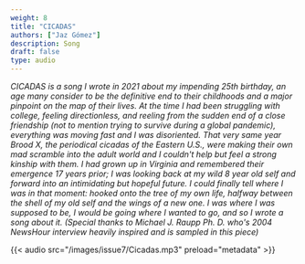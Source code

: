 ```yaml
---
weight: 8
title: "CICADAS"
authors: ["Jaz Gómez"]
description: Song
draft: false
type: audio
---
```


*CICADAS is a song I wrote in 2021 about my impending 25th birthday, an age many consider to be the definitive end to their childhoods and a major pinpoint on the map of their lives. At the time I had been struggling with college, feeling directionless, and reeling from the sudden end of a close friendship (not to mention trying to survive during a global pandemic), everything was moving fast and I was disoriented. That very same year Brood X, the periodical cicadas of the Eastern U.S., were making their own mad scramble into the adult world and I couldn't help but feel a strong kinship with them. I had grown up in Virginia and remembered their emergence 17 years prior; I was looking back at my wild 8 year old self and forward into an intimidating but hopeful future. I could finally tell where I was in that moment: hooked onto the tree of my own life, halfway between the shell of my old self and the wings of a new one. I was where I was supposed to be, I would be going where I wanted to go, and so I wrote a song about it. (Special thanks to Michael J. Raupp Ph. D. who's 2004 NewsHour interview heavily inspired and is sampled in this piece)*


{{< audio src="/images/issue7/Cicadas.mp3" preload="metadata" >}}
